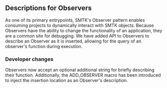 ## Descriptions for Observers

As one of its primary entrypoints, SMTK's Observer pattern enables
consuming projects to dynamically interact with SMTK objects. Because
Observers have the ability to change the functionality of an
application, they are a common site for debugging. We have added API
to Observers to describe an Observer as it is inserted, allowing for
the query of an observer's function during execution.

### Developer changes

Observers now accept an optional additional string for briefly
describing their function. Additionally, the ADD_OBSERVER macro has
been introduced to inject the insertion location as an Observer's
description.
